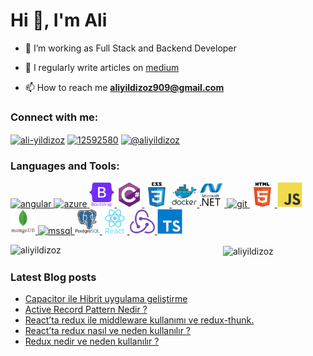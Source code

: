 <h1 align="left">Hi 👋, I'm Ali</h1>

- 🔭 I’m working as Full Stack and Backend Developer

- 📝 I regularly write articles on [medium](https://medium.com/@aliyildizoz)

- 📫 How to reach me **aliyildizoz909@gmail.com**



<h3 align="left">Connect with me:</h3>
<p align="left">
<a href="https://linkedin.com/in/ali-yildizoz" target="blank"><img align="center" src="https://raw.githubusercontent.com/rahuldkjain/github-profile-readme-generator/master/src/images/icons/Social/linked-in-alt.svg" alt="ali-yildizoz" height="30" width="40" /></a>
<a href="https://stackoverflow.com/users/12592580" target="blank"><img align="center" src="https://raw.githubusercontent.com/rahuldkjain/github-profile-readme-generator/master/src/images/icons/Social/stack-overflow.svg" alt="12592580" height="30" width="40" /></a>
<a href="https://medium.com/@aliyildizoz" target="blank"><img align="center" src="https://raw.githubusercontent.com/rahuldkjain/github-profile-readme-generator/master/src/images/icons/Social/medium.svg" alt="@aliyildizoz" height="30" width="40" /></a>
</p>

<h3 align="left">Languages and Tools:</h3>
<p align="left"> <a href="https://angular.io" target="_blank"> <img src="https://angular.io/assets/images/logos/angular/angular.svg" alt="angular" width="40" height="40"/> </a> <a href="https://azure.microsoft.com/en-in/" target="_blank"> <img src="https://www.vectorlogo.zone/logos/microsoft_azure/microsoft_azure-icon.svg" alt="azure" width="40" height="40"/> </a> <a href="https://getbootstrap.com" target="_blank"> <img src="https://raw.githubusercontent.com/devicons/devicon/master/icons/bootstrap/bootstrap-plain-wordmark.svg" alt="bootstrap" width="40" height="40"/> </a> <a href="https://www.w3schools.com/cs/" target="_blank"> <img src="https://raw.githubusercontent.com/devicons/devicon/master/icons/csharp/csharp-original.svg" alt="csharp" width="40" height="40"/> </a> <a href="https://www.w3schools.com/css/" target="_blank"> <img src="https://raw.githubusercontent.com/devicons/devicon/master/icons/css3/css3-original-wordmark.svg" alt="css3" width="40" height="40"/> </a> <a href="https://www.docker.com/" target="_blank"> <img src="https://raw.githubusercontent.com/devicons/devicon/master/icons/docker/docker-original-wordmark.svg" alt="docker" width="40" height="40"/> </a> <a href="https://dotnet.microsoft.com/" target="_blank"> <img src="https://raw.githubusercontent.com/devicons/devicon/master/icons/dot-net/dot-net-original-wordmark.svg" alt="dotnet" width="40" height="40"/> </a> <a href="https://git-scm.com/" target="_blank"> <img src="https://www.vectorlogo.zone/logos/git-scm/git-scm-icon.svg" alt="git" width="40" height="40"/> </a> <a href="https://www.w3.org/html/" target="_blank"> <img src="https://raw.githubusercontent.com/devicons/devicon/master/icons/html5/html5-original-wordmark.svg" alt="html5" width="40" height="40"/> </a> <a href="https://developer.mozilla.org/en-US/docs/Web/JavaScript" target="_blank"> <img src="https://raw.githubusercontent.com/devicons/devicon/master/icons/javascript/javascript-original.svg" alt="javascript" width="40" height="40"/> </a> <a href="https://www.mongodb.com/" target="_blank"> <img src="https://raw.githubusercontent.com/devicons/devicon/master/icons/mongodb/mongodb-original-wordmark.svg" alt="mongodb" width="40" height="40"/> </a> <a href="https://www.microsoft.com/en-us/sql-server" target="_blank"> <img src="https://www.svgrepo.com/show/303229/microsoft-sql-server-logo.svg" alt="mssql" width="40" height="40"/> </a> <a href="https://www.postgresql.org" target="_blank"> <img src="https://raw.githubusercontent.com/devicons/devicon/master/icons/postgresql/postgresql-original-wordmark.svg" alt="postgresql" width="40" height="40"/> </a> <a href="https://reactjs.org/" target="_blank"> <img src="https://raw.githubusercontent.com/devicons/devicon/master/icons/react/react-original-wordmark.svg" alt="react" width="40" height="40"/> </a> <a href="https://redux.js.org" target="_blank"> <img src="https://raw.githubusercontent.com/devicons/devicon/master/icons/redux/redux-original.svg" alt="redux" width="40" height="40"/> </a> <a href="https://www.typescriptlang.org/" target="_blank"> <img src="https://raw.githubusercontent.com/devicons/devicon/master/icons/typescript/typescript-original.svg" alt="typescript" width="40" height="40"/> </a> </p>

<p><img align="left" style="width:330px;display: inline; margin-right:10px;" src="https://github-readme-stats.vercel.app/api/top-langs?username=aliyildizoz&show_icons=true&locale=en&layout=compact" alt="aliyildizoz" /> <img style="width:400px;display: inline;" align="center" src="https://github-readme-stats.vercel.app/api?username=aliyildizoz&show_icons=true&locale=en&include_all_commits=true&count_private=true" alt="aliyildizoz" /></p>


### Latest Blog posts
<!-- BLOG-POST-LIST:START -->
- [Capacitor ile Hibrit uygulama geliştirme](https://medium.com/software-development-turkey/capacitor-ile-hibrit-uygulama-gelistirme-1b7425df3377?source=rss-a62137e94030------2)
- [Active Record Pattern Nedir ?](https://medium.com/software-development-turkey/active-record-pattern-nedir-46bcf33c8b91?source=rss-a62137e94030------2)
- [React’ta redux ile middleware kullanımı ve redux-thunk.](https://medium.com/software-development-turkey/reactta-redux-ile-middleware-kullan%C4%B1m%C4%B1-ve-redux-thunk-d46445f7b9c6?source=rss-a62137e94030------2)
- [React’ta redux nasıl ve neden kullanılır ?](https://medium.com/software-development-turkey/reactta-redux-nas%C4%B1l-ve-neden-kullan%C4%B1l%C4%B1r-f8e14ff1fdbc?source=rss-a62137e94030------2)
- [Redux nedir ve neden kullanılır ?](https://medium.com/software-development-turkey/redux-nedir-ve-neden-kullan%C4%B1l%C4%B1r-68153ad3adfb?source=rss-a62137e94030------2)
<!-- BLOG-POST-LIST:END -->
